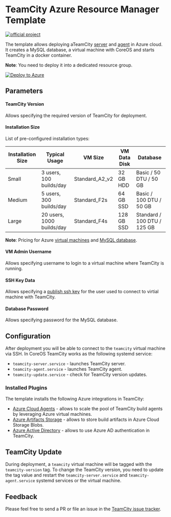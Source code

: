 # TeamCity Azure Resource Manager Template

[![official project](http://jb.gg/badges/official.svg)](https://confluence.jetbrains.com/display/ALL/JetBrains+on+GitHub)

The template allows deploying aTeamCity [server](https://hub.docker.com/r/jetbrains/teamcity-server/) and [agent](https://hub.docker.com/r/jetbrains/teamcity-agent/) in Azure cloud. It creates a MySQL database, a virtual machine with CoreOS and starts TeamCity in a docker container.

**Note**: You need to deploy it into a dedicated resource group.

[![Deploy to Azure](https://azuredeploy.net/deploybutton.svg)](https://goo.gl/nXap7u)

## Parameters

#### TeamCity Version

Allows specifying the required version of TeamCity for deployment.

#### Installation Size

List of pre-configured installation types:

| Installation Size | Typical Usage             | VM Size        | VM Data Disk | Database                    |
| ----------------- | ------------------------- | -------------- | ------------ | --------------------------- |
| Small             | 3 users, 100 builds/day   | Standard_A2_v2 | 32 GB HDD    | Basic / 50 DTU / 50 GB      |
| Medium            | 5 users, 300 builds/day   | Standard_F2s   | 64 GB SSD    | Basic / 100 DTU / 50 GB     |
| Large             | 20 users, 1000 builds/day | Standard_F4s   | 128 GB SSD   | Standard / 100 DTU / 125 GB |

**Note**: Pricing for Azure [virtual machines](https://azure.microsoft.com/en-us/pricing/details/virtual-machines/linux/) and [MySQL database](https://azure.microsoft.com/en-us/pricing/details/mysql/).

#### VM Admin Username

Allows specifying username to login to a virtual machine where TeamCity is running.

#### SSH Key Data

Allows specifying a [publish ssh key](https://docs.microsoft.com/en-us/azure/virtual-machines/linux/create-ssh-keys-detailed) for the user used to connect to virtial machine with TeamCity.

#### Database Password

Allows specifying password for the MySQL database.

## Configuration

After deployment you will be able to connect to the `teamcity` virtual machine via SSH. In CoreOS TeamCity works as the following systemd service:

* `teamcity-server.service` - launches TeamCity server.
* `teamcity-agent.service` - launches TeamCity agent. 
* `teamcity-update.service` - check for TeamCity version updates.

### Installed Plugins

The template installs the following Azure integrations in TeamCity:

* [Azure Cloud Agents](https://plugins.jetbrains.com/plugin/9260-azure-resource-manager-cloud-support) - allows to scale the pool of TeamCity build agents by leveraging Azure virtual machines.
* [Azure Artifacts Storage](https://plugins.jetbrains.com/plugin/9617-azure-artifact-storage) - allows to store build artifacts in Azure Cloud Storage Blobs.
* [Azure Active Directory](https://plugins.jetbrains.com/plugin/9083-azure-active-directory) - allows to use Azure AD authentication in TeamCity.

## TeamCity Update

During deployment, a `teamcity` virtual machine will be tagged with the `teamcity-version` tag. To change the TeamCity version, you need to update the tag value and restart the `teamcity-server.service` and `teamcity-agent.service` systemd services or the virtual machine.

## Feedback

Please feel free to send a PR or file an issue in the [TeamCity issue tracker](https://youtrack.jetbrains.com/newIssue?project=TW&clearDraft=true&summary=TeamCity+ARM+template%3A&c=Assignee+Dmitry.Tretyakov&c=Subsystem+Distribution+packages).
